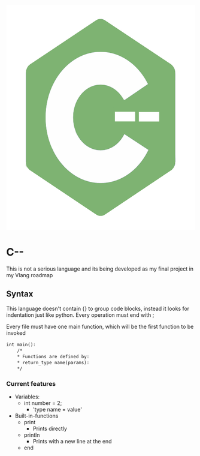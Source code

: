 <img src="logo.png" style="width: 600px; height: 600px;" />

# C--
This is not a serious language and its being developed
as my final project in my Vlang roadmap

## Syntax

This language doesn't contain {} to group
code blocks, instead it looks for indentation
just like python.
Every operation must end with ;

Every file must have one main function, which
will be the first function to be invoked

```
int main():
    /*
    * Functions are defined by:
    * return_type name(params):
    */
```

### Current features

* Variables:
  * int number = 2;
    * 'type name = value'
* Built-in-functions
  * print
    * Prints directly
  * println
    * Prints with a new line at the end
  * end
